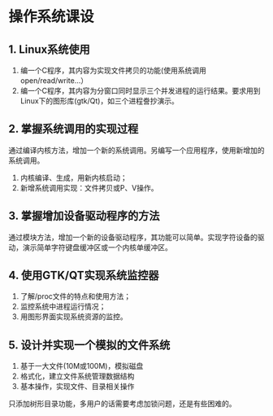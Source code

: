 # 操作系统课设

## 1. Linux系统使用

1. 编一个C程序，其内容为实现文件拷贝的功能(使用系统调用open/read/write...）
2. 编一个C程序，其内容为分窗口同时显示三个并发进程的运行结果。要求用到Linux下的图形库(gtk/Qt)，如三个进程誊抄演示。

## 2. 掌握系统调用的实现过程

通过编译内核方法，增加一个新的系统调用。另编写一个应用程序，使用新增加的系统调用。

1. 内核编译、生成，用新内核启动；
2. 新增系统调用实现：文件拷贝或P、V操作。

## 3. 掌握增加设备驱动程序的方法

通过模块方法，增加一个新的设备驱动程序，其功能可以简单。实现字符设备的驱动，演示简单字符键盘缓冲区或一个内核单缓冲区。

## 4. 使用GTK/QT实现系统监控器

1. 了解/proc文件的特点和使用方法；
2. 监控系统中进程运行情况；
3. 用图形界面实现系统资源的监控。

## 5. 设计并实现一个模拟的文件系统

1. 基于一大文件(10M或100M)，模拟磁盘
2. 格式化，建立文件系统管理数据结构
3. 基本操作，实现文件、目录相关操作

只添加树形目录功能，多用户的话需要考虑加锁问题，还是有些困难的。